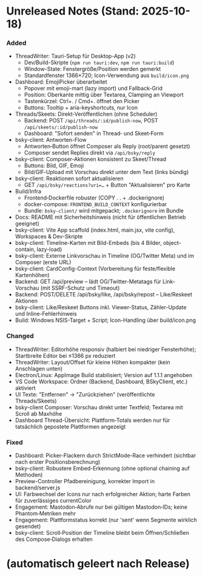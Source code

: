 # Unreleased Notes (Stand: 2025-10-18)

### Added
- ThreadWriter: Tauri-Setup für Desktop-App (v2)
  - Dev/Build-Skripte (`npm run tauri:dev`, `npm run tauri:build`)
  - Window-State: Fenstergröße/Position werden gemerkt
  - Standardfenster 1366×720; Icon-Verwendung aus `build/icon.png`
- Dashboard: EmojiPicker überarbeitet
  - Popover mit emoji-mart (lazy import) und Fallback-Grid
  - Position: Oberkante mittig über Textarea, Clamping an Viewport
  - Tastenkürzel: Ctrl+. / Cmd+. öffnet den Picker
  - Buttons: Tooltip + aria-keyshortcuts, nur Icon
- Threads/Skeets: Direkt‑Veröffentlichen (ohne Scheduler)
  - Backend: POST `/api/threads/:id/publish-now`, POST `/api/skeets/:id/publish-now`
  - Dashboard: "Sofort senden" in Thread‑ und Skeet‑Form
- bsky-client: Antworten-Flow
  - Antworten‑Button öffnet Composer als Reply (root/parent gesetzt)
  - Composer sendet Replies direkt via `/api/bsky/reply`
- bsky-client: Composer‑Aktionen konsistent zu Skeet/Thread
  - Buttons: Bild, GIF, Emoji
  - Bild/GIF‑Upload mit Vorschau direkt unter dem Text (links bündig)
- bsky-client: Reaktionen sofort aktualisieren
  - GET `/api/bsky/reactions?uri=…` + Button "Aktualisieren" pro Karte
- Build/Infra
  - Frontend‑Dockerfile robuster (COPY . . + .dockerignore)
  - docker-compose: `FRONTEND_BUILD_CONTEXT` konfigurierbar
  - Bundle: `bsky-client/` wird mitgepackt; `.dockerignore` im Bundle
- Docs: README mit Sicherheitshinweis (nicht für öffentlichen Betrieb geeignet)
- bsky-client: Vite App scaffold (index.html, main.jsx, vite config), Workspaces & Dev-Skripte
- bsky-client: Timeline-Karten mit Bild-Embeds (bis 4 Bilder, object-contain, lazy-load)
- bsky-client: Externe Linkvorschau in Timeline (OG/Twitter Meta) und im Composer (erste URL)
- bsky-client: CardConfig-Context (Vorbereitung für feste/flexible Kartenhöhen)
- Backend: GET /api/preview – lädt OG/Twitter-Metatags für Link-Vorschau (mit SSRF-Schutz und Timeout)
- Backend: POST/DELETE /api/bsky/like, /api/bsky/repost – Like/Reskeet Aktionen
- bsky-client: Like/Reskeet Buttons inkl. Viewer-Status, Zähler-Update und Inline-Fehlerhinweis
- Build: Windows NSIS-Target + Script; Icon-Handling über build/icon.png

### Changed
- ThreadWriter: Editorhöhe responsiv (halbiert bei niedriger Fensterhöhe); Startbreite Editor bei ≤1366 px reduziert
- ThreadWriter: Layout/Offset für kleine Höhen kompakter (kein Anschlagen unten)
- Electron/Linux: AppImage Build stabilisiert; Version auf 1.1.1 angehoben
- VS Code Workspace: Ordner (Backend, Dashboard, BSkyClient, etc.) aktiviert
- UI Texte: "Entfernen" → "Zurückziehen" (veröffentlichte Threads/Skeets)
- bsky-client Composer: Vorschau direkt unter Textfeld; Textarea mit Scroll ab Maxhöhe
- Dashboard Thread-Übersicht: Plattform‑Totals werden nur für tatsächlich gepostete Plattformen angezeigt

### Fixed
- Dashboard: Picker-Flackern durch StrictMode-Race verhindert (sichtbar nach erster Positionsberechnung)
- bsky-client: Robustere Embed-Erkennung (ohne optional chaining auf Methoden)
- Preview-Controller Pfadbereinigung, korrekter Import in backend/server.js
- UI: Farbwechsel der Icons nur nach erfolgreicher Aktion; harte Farben für zuverlässiges currentColor
- Engagement: Mastodon‑Abrufe nur bei gültigen Mastodon‑IDs; keine Phantom‑Metriken mehr
- Engagement: Plattformstatus korrekt (nur 'sent' wenn Segmente wirklich gesendet)
- bsky-client: Scroll‑Position der Timeline bleibt beim Öffnen/Schließen des Compose‑Dialogs erhalten

#
# (automatisch geleert nach Release)
